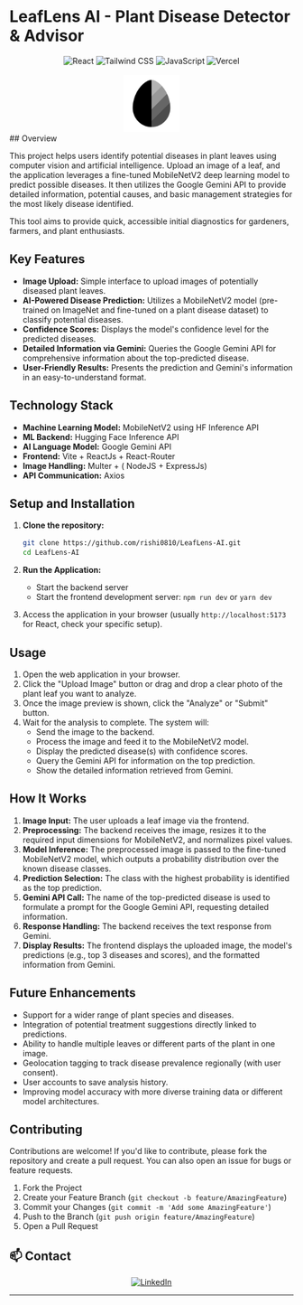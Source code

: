 # LeafLens AI - Plant Disease Detector & Advisor

<div align="center">
  <img src="https://img.shields.io/badge/React-20232A?style=for-the-badge&logo=react&logoColor=61DAFB" alt="React" />
  <img src="https://img.shields.io/badge/Tailwind_CSS-38B2AC?style=for-the-badge&logo=tailwind-css&logoColor=white" alt="Tailwind CSS" />
  <img src="https://img.shields.io/badge/JavaScript-F7DF1E?style=for-the-badge&logo=javascript&logoColor=black" alt="JavaScript" />
  <img src="https://img.shields.io/badge/Vercel-000000?style=for-the-badge&logo=vercel&logoColor=white" alt="Vercel" />
</div>

<br />

<div align="center">
  <a href="">
    <img src="./src/assets/logo.svg" alt="Visit Website" width="100" height="100" />
  </a>
</div>
## Overview

This project helps users identify potential diseases in plant leaves using computer vision and artificial intelligence. Upload an image of a leaf, and the application leverages a fine-tuned MobileNetV2 deep learning model to predict possible diseases. It then utilizes the Google Gemini API to provide detailed information, potential causes, and basic management strategies for the most likely disease identified.

This tool aims to provide quick, accessible initial diagnostics for gardeners, farmers, and plant enthusiasts.

##  Key Features

*   **Image Upload:** Simple interface to upload images of potentially diseased plant leaves.
*   **AI-Powered Disease Prediction:** Utilizes a MobileNetV2 model (pre-trained on ImageNet and fine-tuned on a plant disease dataset) to classify potential diseases.
*   **Confidence Scores:** Displays the model's confidence level for the predicted diseases.
*   **Detailed Information via Gemini:** Queries the Google Gemini API for comprehensive information about the top-predicted disease.
*   **User-Friendly Results:** Presents the prediction and Gemini's information in an easy-to-understand format.

##  Technology Stack

*   **Machine Learning Model:** MobileNetV2 using HF Inference API
*   **ML Backend:** Hugging Face Inference API
*   **AI Language Model:** Google Gemini API
*   **Frontend:** Vite + ReactJs + React-Router
*   **Image Handling:** Multer + ( NodeJS + ExpressJs)
*   **API Communication:** Axios 

## Setup and Installation

1.  **Clone the repository:**
    ```bash
    git clone https://github.com/rishi0810/LeafLens-AI.git
    cd LeafLens-AI
    ```

2.  **Run the Application:**
    *   Start the backend server
    *   Start the frontend development server: `npm run dev` or `yarn dev`

3.  Access the application in your browser (usually `http://localhost:5173` for React, check your specific setup).

##  Usage

1.  Open the web application in your browser.
2.  Click the "Upload Image" button or drag and drop a clear photo of the plant leaf you want to analyze.
3.  Once the image preview is shown, click the "Analyze" or "Submit" button.
4.  Wait for the analysis to complete. The system will:
    *   Send the image to the backend.
    *   Process the image and feed it to the MobileNetV2 model.
    *   Display the predicted disease(s) with confidence scores.
    *   Query the Gemini API for information on the top prediction.
    *   Show the detailed information retrieved from Gemini.

##  How It Works

1.  **Image Input:** The user uploads a leaf image via the frontend.
2.  **Preprocessing:** The backend receives the image, resizes it to the required input dimensions for MobileNetV2, and normalizes pixel values.
3.  **Model Inference:** The preprocessed image is passed to the fine-tuned MobileNetV2 model, which outputs a probability distribution over the known disease classes.
4.  **Prediction Selection:** The class with the highest probability is identified as the top prediction.
5.  **Gemini API Call:** The name of the top-predicted disease is used to formulate a prompt for the Google Gemini API, requesting detailed information.
6.  **Response Handling:** The backend receives the text response from Gemini.
7.  **Display Results:** The frontend displays the uploaded image, the model's predictions (e.g., top 3 diseases and scores), and the formatted information from Gemini.

##  Future Enhancements

*   Support for a wider range of plant species and diseases.
*   Integration of potential treatment suggestions directly linked to predictions.
*   Ability to handle multiple leaves or different parts of the plant in one image.
*   Geolocation tagging to track disease prevalence regionally (with user consent).
*   User accounts to save analysis history.
*   Improving model accuracy with more diverse training data or different model architectures.

##  Contributing

Contributions are welcome! If you'd like to contribute, please fork the repository and create a pull request. You can also open an issue for bugs or feature requests.

1.  Fork the Project
2.  Create your Feature Branch (`git checkout -b feature/AmazingFeature`)
3.  Commit your Changes (`git commit -m 'Add some AmazingFeature'`)
4.  Push to the Branch (`git push origin feature/AmazingFeature`)
5.  Open a Pull Request

## 📫 Contact

<div align="center">
  <a href="https://www.linkedin.com/in/rishiraj2003/">
    <img src="https://img.shields.io/badge/LinkedIn-0077B5?style=for-the-badge&logo=linkedin&logoColor=white" alt="LinkedIn" />
  </a>
</div>



---